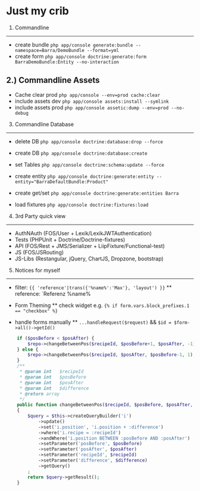 Just my crib
=============

1) Commandline
---------------
  * create bundle       `php app/console generate:bundle --namespace=Barra/DemoBundle --format=yml`
  * create form         `php app/console doctrine:generate:form BarraDemoBundle:Entity --no-interaction`
  
2.) Commandline Assets
-----------------------
  * Cache clear prod    `php app/console --env=prod cache:clear`
  * include assets dev  `php app/console assets:install --symlink`
  * include assets prod `php app/console assetic:dump --env=prod --no-debug`

3) Commandline Database
------------------------
  * delete DB           `php app/console doctrine:database:drop --force`
  * create DB           `php app/console doctrine:database:create`
  * set Tables          `php app/console doctrine:schema:update --force`
  
  * create entity       `php app/console doctrine:generate:entity --entity="BarraDefaultBundle:Product"`
  * create get/set      `php app/console doctrine:generate:entities Barra`
  * load fixtures       `php app/console doctrine:fixtures:load`
  
4) 3rd Party quick view
-----------------------
  * AuthNAuth   (FOS/User + Lexik/LexikJWTAuthentication)
  * Tests       (PHPUnit + Doctrine/Doctrine-fixtures)
  * API         (FOS/Rest + JMS/Serializer + LiipFixture/Functional-test)
  * JS          (FOS/JSRouting)
  * JS-Libs     (Restangular, jQuery, ChartJS, Dropzone, bootstrap)

5) Notices for myself
----------------------
  * filter: `{{ 'reference'|trans({'%name%':'Max'}, 'layout') }}`
  ** reference: `Referenz %name%

  * Form Theming
  ** check widget e.g. `{% if form.vars.block_prefixes.1 == "checkbox" %}`

  * handle forms manually
  ** `...handleRequest($request)` && `$id = $form->all()->getId()`


```php
    if ($posBefore < $posAfter) {
        $repo->changeBetweenPos($recipeId, $posBefore+1, $posAfter, -1);
    } else {
        $repo->changeBetweenPos($recipeId, $posAfter, $posBefore-1, 1);
    }
    /**
     * @param int   $recipeId
     * @param int   $posBefore
     * @param int   $posAfter
     * @param int   $difference
     * @return array
     */
    public function changeBetweenPos($recipeId, $posBefore, $posAfter, $difference)
    {
        $query = $this->createQueryBuilder('i')
            ->update()
            ->set('i.position', 'i.position + :difference')
            ->where('i.recipe = :recipeId')
            ->andWhere('i.position BETWEEN :posBefore AND :posAfter')
            ->setParameter('posBefore', $posBefore)
            ->setParameter('posAfter', $posAfter)
            ->setParameter('recipeId', $recipeId)
            ->setParameter('difference', $difference)
            ->getQuery()
        ;
        return $query->getResult();
    }
```